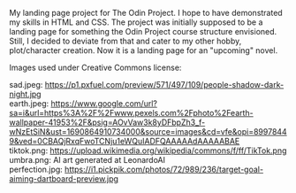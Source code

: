 My landing page project for The Odin Project. I hope to have demonstrated my skills in HTML and CSS.
The project was initially supposed to be a landing page for something the Odin Project course structure envisioned. Still, I decided to deviate from that and cater to my other hobby, plot/character creation. Now it is a landing page for an "upcoming" novel.

Images used under Creative Commons license:

sad.jpeg: https://p1.pxfuel.com/preview/571/497/109/people-shadow-dark-night.jpg <br>
earth.jpeg: https://www.google.com/url?sa=i&url=https%3A%2F%2Fwww.pexels.com%2Fphoto%2Fearth-wallpaper-41953%2F&psig=AOvVaw3k8yDFbpZh3_f-wNzEtSiN&ust=1690864910734000&source=images&cd=vfe&opi=89978449&ved=0CBAQjRxqFwoTCNju1eWQuIADFQAAAAAdAAAAABAE <br>
tiktok.png: https://upload.wikimedia.org/wikipedia/commons/f/ff/TikTok.png <br>
umbra.png: AI art generated at LeonardoAI <br>
perfection.jpg: https://i1.pickpik.com/photos/72/989/236/target-goal-aiming-dartboard-preview.jpg <br>
